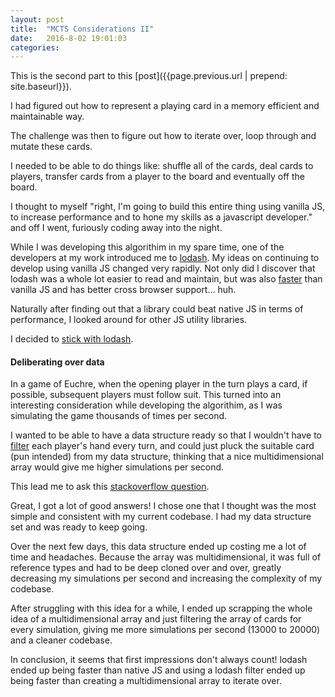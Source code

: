```yaml
---
layout: post
title:  "MCTS Considerations II"
date:   2016-8-02 19:01:03
categories: 
---
```

This is the second part to this [post]({{page.previous.url  | prepend: site.baseurl}}).

I had figured out how to represent a playing card in a memory efficient and maintainable way. 

The challenge was then to figure out how to iterate over, loop through and mutate these cards.

I needed to be able to do things like: shuffle all of the cards, deal cards to players, transfer cards from a player to the board and eventually off the board.

I thought to myself "right, I'm going to build this entire thing using vanilla JS, to increase performance and to hone my skills as a javascript developer." and off I went, furiously coding away into the night.

While I was developing this algorithim in my spare time, one of the developers at my work introduced me to [lodash](https://lodash.com/). My ideas on continuing to develop using vanilla JS changed very rapidly. Not only did I discover that lodash was a whole lot easier to read and maintain, but was also [faster](https://www.youtube.com/watch?v=cD9utLH3QOk) than vanilla JS and has better cross browser support... huh.

Naturally after finding out that a library could beat native JS in terms of performance, I looked around for other JS utility libraries.

I decided to [stick with lodash](http://stackoverflow.com/questions/13789618/differences-between-lodash-and-underscore).

#### Deliberating over data

In a game of Euchre, when the opening player in the turn plays a card, if possible, subsequent players must follow suit. This turned into an interesting consideration while developing the algorithim, as I was simulating the game thousands of times per second.

I wanted to be able to have a data structure ready so that I wouldn't have to [filter](https://lodash.com/docs/#filter) each player's hand every turn, and could just pluck the suitable card (pun intended) from my data structure, thinking that a nice multidimensional array would give me higher simulations per second.

This lead me to ask this [stackoverflow question](https://stackoverflow.com/questions/39178029/partition-javascript-array-of-primitive-types-into-multiple-parts).

Great, I got a lot of good answers! I chose one that I thought was the most simple and consistent with my current codebase. I had my data structure set and was ready to keep going.

Over the next few days, this data structure ended up costing me a lot of time and headaches. Because the array was multidimensional, it was full of reference types and had to be deep cloned over and over, greatly decreasing my simulations per second and increasing the complexity of my codebase.

After struggling with this idea for a while, I ended up scrapping the whole idea of a multidimensional array and just filtering the array of cards for every simulation, giving me more simulations per second (13000 to 20000) and a cleaner codebase.

In conclusion, it seems that first impressions don't always count! lodash ended up being faster than native JS and using a lodash filter ended up being faster than creating a multidimensional array to iterate over.


